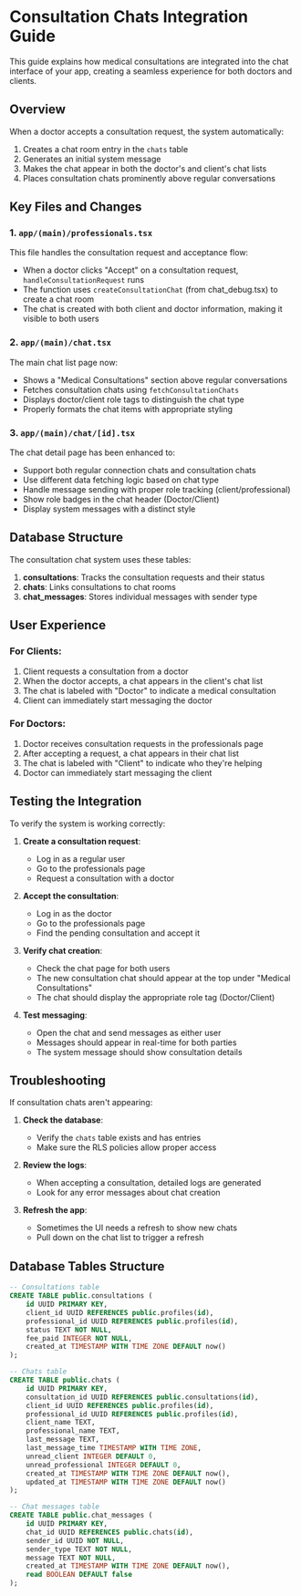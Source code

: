 # Consultation Chats Integration Guide

This guide explains how medical consultations are integrated into the chat interface of your app, creating a seamless experience for both doctors and clients.

## Overview

When a doctor accepts a consultation request, the system automatically:
1. Creates a chat room entry in the `chats` table
2. Generates an initial system message
3. Makes the chat appear in both the doctor's and client's chat lists
4. Places consultation chats prominently above regular conversations

## Key Files and Changes

### 1. `app/(main)/professionals.tsx`

This file handles the consultation request and acceptance flow:

- When a doctor clicks "Accept" on a consultation request, `handleConsultationRequest` runs
- The function uses `createConsultationChat` (from chat_debug.tsx) to create a chat room
- The chat is created with both client and doctor information, making it visible to both users

### 2. `app/(main)/chat.tsx`

The main chat list page now:

- Shows a "Medical Consultations" section above regular conversations
- Fetches consultation chats using `fetchConsultationChats`
- Displays doctor/client role tags to distinguish the chat type
- Properly formats the chat items with appropriate styling

### 3. `app/(main)/chat/[id].tsx`

The chat detail page has been enhanced to:

- Support both regular connection chats and consultation chats
- Use different data fetching logic based on chat type
- Handle message sending with proper role tracking (client/professional)
- Show role badges in the chat header (Doctor/Client)
- Display system messages with a distinct style

## Database Structure

The consultation chat system uses these tables:

1. **consultations**: Tracks the consultation requests and their status
2. **chats**: Links consultations to chat rooms
3. **chat_messages**: Stores individual messages with sender type

## User Experience

### For Clients:
1. Client requests a consultation from a doctor
2. When the doctor accepts, a chat appears in the client's chat list
3. The chat is labeled with "Doctor" to indicate a medical consultation
4. Client can immediately start messaging the doctor

### For Doctors:
1. Doctor receives consultation requests in the professionals page
2. After accepting a request, a chat appears in their chat list
3. The chat is labeled with "Client" to indicate who they're helping
4. Doctor can immediately start messaging the client

## Testing the Integration

To verify the system is working correctly:

1. **Create a consultation request**:
   - Log in as a regular user
   - Go to the professionals page
   - Request a consultation with a doctor

2. **Accept the consultation**:
   - Log in as the doctor
   - Go to the professionals page
   - Find the pending consultation and accept it

3. **Verify chat creation**:
   - Check the chat page for both users
   - The new consultation chat should appear at the top under "Medical Consultations"
   - The chat should display the appropriate role tag (Doctor/Client)

4. **Test messaging**:
   - Open the chat and send messages as either user
   - Messages should appear in real-time for both parties
   - The system message should show consultation details

## Troubleshooting

If consultation chats aren't appearing:

1. **Check the database**:
   - Verify the `chats` table exists and has entries
   - Make sure the RLS policies allow proper access

2. **Review the logs**:
   - When accepting a consultation, detailed logs are generated
   - Look for any error messages about chat creation

3. **Refresh the app**:
   - Sometimes the UI needs a refresh to show new chats
   - Pull down on the chat list to trigger a refresh

## Database Tables Structure

```sql
-- Consultations table
CREATE TABLE public.consultations (
    id UUID PRIMARY KEY,
    client_id UUID REFERENCES public.profiles(id),
    professional_id UUID REFERENCES public.profiles(id),
    status TEXT NOT NULL,
    fee_paid INTEGER NOT NULL,
    created_at TIMESTAMP WITH TIME ZONE DEFAULT now()
);

-- Chats table
CREATE TABLE public.chats (
    id UUID PRIMARY KEY,
    consultation_id UUID REFERENCES public.consultations(id),
    client_id UUID REFERENCES public.profiles(id),
    professional_id UUID REFERENCES public.profiles(id),
    client_name TEXT,
    professional_name TEXT,
    last_message TEXT,
    last_message_time TIMESTAMP WITH TIME ZONE,
    unread_client INTEGER DEFAULT 0,
    unread_professional INTEGER DEFAULT 0,
    created_at TIMESTAMP WITH TIME ZONE DEFAULT now(),
    updated_at TIMESTAMP WITH TIME ZONE DEFAULT now()
);

-- Chat messages table
CREATE TABLE public.chat_messages (
    id UUID PRIMARY KEY,
    chat_id UUID REFERENCES public.chats(id),
    sender_id UUID NOT NULL,
    sender_type TEXT NOT NULL,
    message TEXT NOT NULL,
    created_at TIMESTAMP WITH TIME ZONE DEFAULT now(),
    read BOOLEAN DEFAULT false
);
``` 